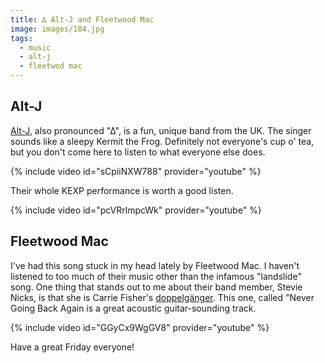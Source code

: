 ```yaml
---
title: ∆ Alt-J and Fleetwood Mac
image: images/184.jpg
tags: 
  - music
  - alt-j
  - fleetwod mac
---
```


## Alt-J

[Alt-J](https://en.wikipedia.org/wiki/Alt-J), also pronounced "∆", is a fun, unique band from the UK.  The singer sounds like a sleepy Kermit the Frog. Definitely not everyone's cup o' tea, but you don't come here to listen to what everyone else does.

{% include video id="sCpiiNXW788" provider="youtube" %}

Their whole KEXP performance is worth a good listen.

{% include video id="pcVRrlmpcWk" provider="youtube" %}


## Fleetwood Mac
I've had this song stuck in my head lately by Fleetwood Mac. I haven't listened to too much of their music other than the infamous "landslide" song. One thing that stands out to me about their band member, Stevie Nicks, is that she is Carrie Fisher's [doppelgänger](https://www.google.com/search?q=stevie+nicks+carrie+fisher&safe=active&source=lnms&tbm=isch&sa=X&ved=2ahUKEwib1LS30vXmAhVaZc0KHQHLD-kQ_AUoAXoECAwQAw&biw=958&bih=953#imgrc=_). This one, called "Never Going Back Again is a great acoustic guitar-sounding track.

{% include video id="GGyCx9WgGV8" provider="youtube" %}

Have a great Friday everyone!
